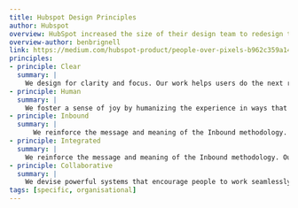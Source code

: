 ```yaml
---
title: Hubspot Design Principles
author: Hubspot
overview: HubSpot increased the size of their design team to redesign their platform and build a living, breathing design system. These design principles are taken from HubSpot's design language, HubSpot Canvas.
overview-author: benbrignell
link: https://medium.com/hubspot-product/people-over-pixels-b962c359a14d
principles:
- principle: Clear
  summary: |
    We design for clarity and focus. Our work helps users do the next right thing through feature prioritization, visual hierarchy, and contextual awareness.
- principle: Human
  summary: |
    We foster a sense of joy by humanizing the experience in ways that resonate across cultures. Our work provides users with a playful and personable interaction every time.
- principle: Inbound
  summary: |
      We reinforce the message and meaning of the Inbound methodology. Our work makes the Inbound path clear to our users and helps them understand why it’s the right thing to do.
- principle: Integrated
  summary: |
    We reinforce the message and meaning of the Inbound methodology. Our work makes the Inbound path clear to our users and helps them understand why it’s the right thing to do.
- principle: Collaborative
  summary: |
    We devise powerful systems that encourage people to work seamlessly together. Our work helps people create and collaborate with each other in natural, intuitive ways.
tags: [specific, organisational]
---
```

